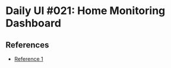 # Daily UI #021: Home Monitoring Dashboard

## References

* [Reference 1](https://dribbble.com/shots/22138333-Day-021-Home-Monitoring-Dashboard)
